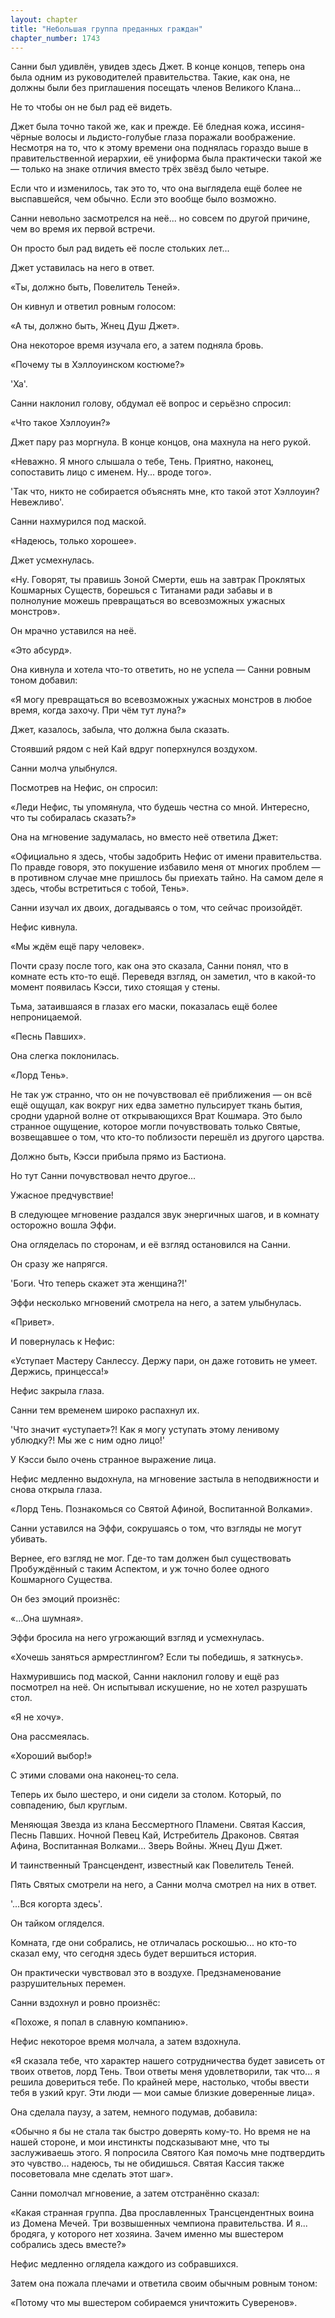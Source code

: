 ```yaml
---
layout: chapter
title: "Небольшая группа преданных граждан"
chapter_number: 1743
---
```




Санни был удивлён, увидев здесь Джет. В конце концов, теперь она была одним из руководителей правительства. Такие, как она, не должны были без приглашения посещать членов Великого Клана...

Не то чтобы он не был рад её видеть.

Джет была точно такой же, как и прежде. Её бледная кожа, иссиня-чёрные волосы и льдисто-голубые глаза поражали воображение. Несмотря на то, что к этому времени она поднялась гораздо выше в правительственной иерархии, её униформа была практически такой же — только на знаке отличия вместо трёх звёзд было четыре.

Если что и изменилось, так это то, что она выглядела ещё более не выспавшейся, чем обычно. Если это вообще было возможно.

Санни невольно засмотрелся на неё... но совсем по другой причине, чем во время их первой встречи.

Он просто был рад видеть её после стольких лет...

Джет уставилась на него в ответ.

«Ты, должно быть, Повелитель Теней».

Он кивнул и ответил ровным голосом:

«А ты, должно быть, Жнец Душ Джет».

Она некоторое время изучала его, а затем подняла бровь.

«Почему ты в Хэллоуинском костюме?»

'Ха'.

Санни наклонил голову, обдумал её вопрос и серьёзно спросил:

«Что такое Хэллоуин?»

Джет пару раз моргнула. В конце концов, она махнула на него рукой.

«Неважно. Я много слышала о тебе, Тень. Приятно, наконец, сопоставить лицо с именем. Ну... вроде того».

'Так что, никто не собирается объяснять мне, кто такой этот Хэллоуин? Невежливо'.

Санни нахмурился под маской.

«Надеюсь, только хорошее».

Джет усмехнулась.

«Ну. Говорят, ты правишь Зоной Смерти, ешь на завтрак Проклятых Кошмарных Существ, борешься с Титанами ради забавы и в полнолуние можешь превращаться во всевозможных ужасных монстров».

Он мрачно уставился на неё.

«Это абсурд».

Она кивнула и хотела что-то ответить, но не успела — Санни ровным тоном добавил:

«Я могу превращаться во всевозможных ужасных монстров в любое время, когда захочу. При чём тут луна?»

Джет, казалось, забыла, что должна была сказать.

Стоявший рядом с ней Кай вдруг поперхнулся воздухом.

Санни молча улыбнулся.

Посмотрев на Нефис, он спросил:

«Леди Нефис, ты упомянула, что будешь честна со мной. Интересно, что ты собиралась сказать?»

Она на мгновение задумалась, но вместо неё ответила Джет:

«Официально я здесь, чтобы задобрить Нефис от имени правительства. По правде говоря, это покушение избавило меня от многих проблем — в противном случае мне пришлось бы приехать тайно. На самом деле я здесь, чтобы встретиться с тобой, Тень».

Санни изучал их двоих, догадываясь о том, что сейчас произойдёт.

Нефис кивнула.

«Мы ждём ещё пару человек».

Почти сразу после того, как она это сказала, Санни понял, что в комнате есть кто-то ещё. Переведя взгляд, он заметил, что в какой-то момент появилась Кэсси, тихо стоящая у стены.

Тьма, затаившаяся в глазах его маски, показалась ещё более непроницаемой.

«Песнь Павших».

Она слегка поклонилась.

«Лорд Тень».

Не так уж странно, что он не почувствовал её приближения — он всё ещё ощущал, как вокруг них едва заметно пульсирует ткань бытия, сродни ударной волне от открывающихся Врат Кошмара. Это было странное ощущение, которое могли почувствовать только Святые, возвещавшее о том, что кто-то поблизости перешёл из другого царства.

Должно быть, Кэсси прибыла прямо из Бастиона.

Но тут Санни почувствовал нечто другое...

Ужасное предчувствие!

В следующее мгновение раздался звук энергичных шагов, и в комнату осторожно вошла Эффи.

Она огляделась по сторонам, и её взгляд остановился на Санни.

Он сразу же напрягся.

'Боги. Что теперь скажет эта женщина?!'

Эффи несколько мгновений смотрела на него, а затем улыбнулась.

«Привет».

И повернулась к Нефис:

«Уступает Мастеру Санлессу. Держу пари, он даже готовить не умеет. Держись, принцесса!»

Нефис закрыла глаза.

Санни тем временем широко распахнул их.

'Что значит «уступает»?! Как я могу уступать этому ленивому ублюдку?! Мы же с ним одно лицо!'

У Кэсси было очень странное выражение лица.

Нефис медленно выдохнула, на мгновение застыла в неподвижности и снова открыла глаза.

«Лорд Тень. Познакомься со Святой Афиной, Воспитанной Волками».

Санни уставился на Эффи, сокрушаясь о том, что взгляды не могут убивать.

Вернее, его взгляд не мог. Где-то там должен был существовать Пробуждённый с таким Аспектом, и уж точно более одного Кошмарного Существа.

Он без эмоций произнёс:

«...Она шумная».

Эффи бросила на него угрожающий взгляд и усмехнулась.

«Хочешь заняться армрестлингом? Если ты победишь, я заткнусь».

Нахмурившись под маской, Санни наклонил голову и ещё раз посмотрел на неё. Он испытывал искушение, но не хотел разрушать стол.

«Я не хочу».

Она рассмеялась.

«Хороший выбор!»

С этими словами она наконец-то села.

Теперь их было шестеро, и они сидели за столом. Который, по совпадению, был круглым.

Меняющая Звезда из клана Бессмертного Пламени. Святая Кассия, Песнь Павших. Ночной Певец Кай, Истребитель Драконов. Святая Афина, Воспитанная Волками... Зверь Войны. Жнец Душ Джет.

И таинственный Трансцендент, известный как Повелитель Теней.

Пять Святых смотрели на него, а Санни молча смотрел на них в ответ.

'...Вся когорта здесь'.

Он тайком огляделся.

Комната, где они собрались, не отличалась роскошью... но кто-то сказал ему, что сегодня здесь будет вершиться история.

Он практически чувствовал это в воздухе. Предзнаменование разрушительных перемен.

Санни вздохнул и ровно произнёс:

«Похоже, я попал в славную компанию».

Нефис некоторое время молчала, а затем вздохнула.

«Я сказала тебе, что характер нашего сотрудничества будет зависеть от твоих ответов, лорд Тень. Твои ответы меня удовлетворили, так что... я решила довериться тебе. По крайней мере, настолько, чтобы ввести тебя в узкий круг. Эти люди — мои самые близкие доверенные лица».

Она сделала паузу, а затем, немного подумав, добавила:

«Обычно я бы не стала так быстро доверять кому-то. Но время не на нашей стороне, и мои инстинкты подсказывают мне, что ты заслуживаешь этого. Я попросила Святого Кая помочь мне подтвердить это чувство... надеюсь, ты не обидишься. Святая Кассия также посоветовала мне сделать этот шаг».

Санни помолчал мгновение, а затем отстранённо сказал:

«Какая странная группа. Два прославленных Трансцендентных воина из Домена Мечей. Три возвышенных чемпиона правительства. И я... бродяга, у которого нет хозяина. Зачем именно мы вшестером собрались здесь вместе?»

Нефис медленно оглядела каждого из собравшихся.

Затем она пожала плечами и ответила своим обычным ровным тоном:

«Потому что мы вшестером собираемся уничтожить Суверенов».

